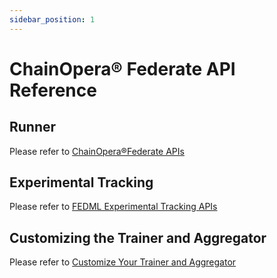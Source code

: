 ```yaml
---
sidebar_position: 1
---
```


# ChainOpera® Federate API Reference

## Runner

Please refer to [ChainOpera®Federate APIs](./../../open-source/api/api-federate.md)

## Experimental Tracking

Please refer to [FEDML Experimental Tracking APIs](./../../open-source/api/api-experimental-tracking.md)

## Customizing the Trainer and Aggregator

Please refer to [Customize Your Trainer and Aggregator](./../customize-trainer-and-aggregator.md)
